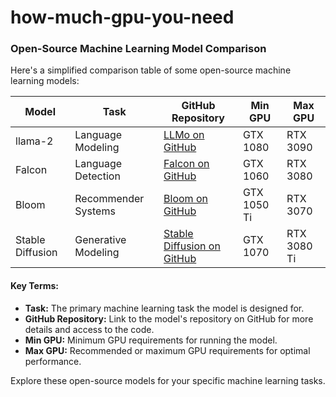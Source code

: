# how-much-gpu-you-need

### Open-Source Machine Learning Model Comparison

Here's a simplified comparison table of some open-source machine learning models:

| Model            | Task                        | GitHub Repository                        | Min GPU     | Max GPU     |
| ---------------- | --------------------------- | ---------------------------------------- | ----------- | ----------- |
| llama-2          | Language Modeling           | [LLMo on GitHub](https://github.com/llmo) | GTX 1080    | RTX 3090    |
| Falcon           | Language Detection          | [Falcon on GitHub](https://github.com/falcon) | GTX 1060    | RTX 3080    |
| Bloom            | Recommender Systems         | [Bloom on GitHub](https://github.com/bloom) | GTX 1050 Ti | RTX 3070    |
| Stable Diffusion | Generative Modeling         | [Stable Diffusion on GitHub](https://github.com/stable-diffusion) | GTX 1070 | RTX 3080 Ti |

#### Key Terms:
- **Task:** The primary machine learning task the model is designed for.
- **GitHub Repository:** Link to the model's repository on GitHub for more details and access to the code.
- **Min GPU:** Minimum GPU requirements for running the model.
- **Max GPU:** Recommended or maximum GPU requirements for optimal performance.

Explore these open-source models for your specific machine learning tasks.
